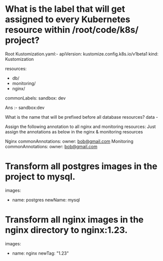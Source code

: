 # What is the label that will get assigned to every Kubernetes resource within /root/code/k8s/ project?

Root Kustomization.yaml:-
apiVersion: kustomize.config.k8s.io/v1beta1
kind: Kustomization

resources:
  - db/
  - monitoring/
  - nginx/

commonLabels:
  sandbox: dev

Ans :- sandbox:dev

What is the name that will be prefixed before all database resources?
data -

Assign the following annotation to all nginx and monitoring resources:
Just assign the annotations as below in the nginx & monitoring resources 

Nginx 
commonAnnotations:
   owner: bob@gmail.com
Monitoring 
commonAnnotations:
   owner: bob@gmail.com

# Transform all postgres images in the project to mysql.

images:
  - name: postgres
    newName: mysql


# Transform all nginx images in the nginx directory to nginx:1.23.

 images:
  - name: nginx
    newTag: "1.23"


    

   
